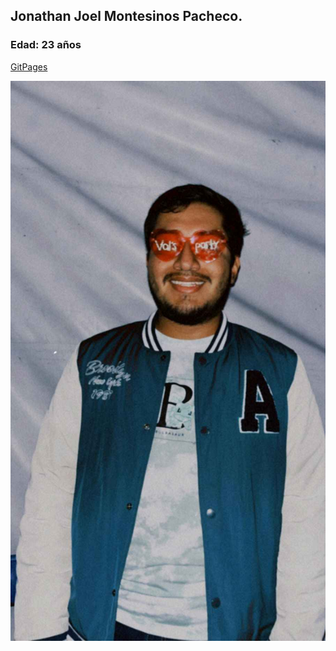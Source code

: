 ## Jonathan Joel Montesinos Pacheco.
### Edad: 23 años

[GitPages](https://jhonny8909.github.io/MetodologiasDeDesarrolloParaAplicacionesWeb/)

![Yo](/docs/img/Yo.jpg)